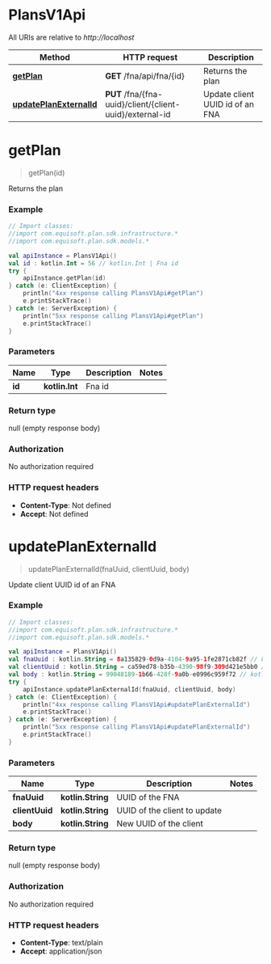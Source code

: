 # PlansV1Api

All URIs are relative to *http://localhost*

Method | HTTP request | Description
------------- | ------------- | -------------
[**getPlan**](PlansV1Api.md#getPlan) | **GET** /fna/api/fna/{id} | Returns the plan
[**updatePlanExternalId**](PlansV1Api.md#updatePlanExternalId) | **PUT** /fna/{fna-uuid}/client/{client-uuid}/external-id | Update client UUID id of an FNA


<a name="getPlan"></a>
# **getPlan**
> getPlan(id)

Returns the plan

### Example
```kotlin
// Import classes:
//import com.equisoft.plan.sdk.infrastructure.*
//import com.equisoft.plan.sdk.models.*

val apiInstance = PlansV1Api()
val id : kotlin.Int = 56 // kotlin.Int | Fna id
try {
    apiInstance.getPlan(id)
} catch (e: ClientException) {
    println("4xx response calling PlansV1Api#getPlan")
    e.printStackTrace()
} catch (e: ServerException) {
    println("5xx response calling PlansV1Api#getPlan")
    e.printStackTrace()
}
```

### Parameters

Name | Type | Description  | Notes
------------- | ------------- | ------------- | -------------
 **id** | **kotlin.Int**| Fna id |

### Return type

null (empty response body)

### Authorization

No authorization required

### HTTP request headers

 - **Content-Type**: Not defined
 - **Accept**: Not defined

<a name="updatePlanExternalId"></a>
# **updatePlanExternalId**
> updatePlanExternalId(fnaUuid, clientUuid, body)

Update client UUID id of an FNA

### Example
```kotlin
// Import classes:
//import com.equisoft.plan.sdk.infrastructure.*
//import com.equisoft.plan.sdk.models.*

val apiInstance = PlansV1Api()
val fnaUuid : kotlin.String = 8a135829-0d9a-4104-9a95-1fe2871cb82f // kotlin.String | UUID of the FNA
val clientUuid : kotlin.String = ca59ed78-b35b-4390-98f9-309d421e5bb0 // kotlin.String | UUID of the client to update
val body : kotlin.String = 99048189-1b66-428f-9a0b-e0996c959f72 // kotlin.String | New UUID of the client
try {
    apiInstance.updatePlanExternalId(fnaUuid, clientUuid, body)
} catch (e: ClientException) {
    println("4xx response calling PlansV1Api#updatePlanExternalId")
    e.printStackTrace()
} catch (e: ServerException) {
    println("5xx response calling PlansV1Api#updatePlanExternalId")
    e.printStackTrace()
}
```

### Parameters

Name | Type | Description  | Notes
------------- | ------------- | ------------- | -------------
 **fnaUuid** | **kotlin.String**| UUID of the FNA |
 **clientUuid** | **kotlin.String**| UUID of the client to update |
 **body** | **kotlin.String**| New UUID of the client |

### Return type

null (empty response body)

### Authorization

No authorization required

### HTTP request headers

 - **Content-Type**: text/plain
 - **Accept**: application/json


